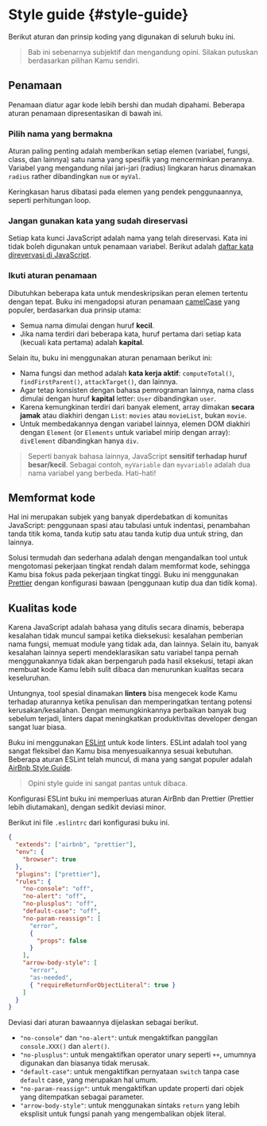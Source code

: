 # Style guide {#style-guide}

Berikut aturan dan prinsip koding yang digunakan di seluruh buku ini.

> Bab ini sebenarnya subjektif dan mengandung opini. Silakan putuskan berdasarkan pilihan Kamu sendiri.

## Penamaan

Penamaan diatur agar kode lebih bershi dan mudah dipahami. Beberapa aturan penamaan dipresentasikan di bawah ini.

### Pilih nama yang bermakna

Aturan paling penting adalah memberikan setiap elemen (variabel, fungsi, class, dan lainnya) satu nama yang spesifik yang mencerminkan perannya. Variabel yang mengandung nilai jari-jari (radius) lingkaran harus dinamakan `radius` rather dibandingkan `num` or `myVal`.

Keringkasan harus dibatasi pada elemen yang pendek penggunaannya, seperti perhitungan loop.

### Jangan gunakan kata yang sudah direservasi

Setiap kata kunci JavaScript adalah nama yang telah direservasi. Kata ini tidak boleh digunakan untuk penamaan variabel. Berikut adalah [daftar kata direvervasi di JavaScript](https://developer.mozilla.org/en-US/docs/Web/JavaScript/Reference/Lexical_grammar#Keywords).

### Ikuti aturan penamaan

Dibutuhkan beberapa kata untuk mendeskripsikan peran elemen tertentu dengan tepat. Buku ini mengadopsi aturan penamaan [camelCase](https://en.wikipedia.org/wiki/Camel_case) yang populer, berdasarkan dua prinsip utama:

* Semua nama dimulai dengan huruf **kecil**.
* Jika nama terdiri dari beberapa kata, huruf pertama dari setiap kata (kecuali kata pertama) adalah **kapital**.

Selain itu, buku ini menggunakan aturan penamaan berikut ini:

* Nama fungsi dan method adalah **kata kerja aktif**: `computeTotal()`, `findFirstParent()`, `attackTarget()`, dan lainnya.
* Agar tetap konsisten dengan bahasa pemrograman lainnya, nama class dimulai dengan huruf **kapital** letter: `User` dibandingkan `user`.
* Karena kemungkinan terdiri dari banyak element, array dimakan **secara jamak** atau diakhiri dengan `List`: `movies` atau `movieList`, bukan `movie`.
* Untuk membedakannya dengan variabel lainnya, elemen DOM diakhiri dengan `Element` (or `Elements` untuk variabel mirip dengan array): `divElement` dibandingkan hanya `div`.

> Seperti banyak bahasa lainnya, JavaScript **sensitif terhadap huruf besar/kecil**. Sebagai contoh, `myVariable` dan `myvariable` adalah dua nama variabel yang berbeda. Hati-hati!

## Memformat kode

Hal ini merupakan subjek yang banyak diperdebatkan di komunitas JavaScript: penggunaan spasi atau tabulasi untuk indentasi, penambahan tanda titik koma, tanda kutip satu atau tanda kutip dua untuk string, dan lainnya.

Solusi termudah dan sederhana adalah dengan mengandalkan tool untuk mengotomasi pekerjaan tingkat rendah dalam memformat kode, sehingga Kamu bisa fokus pada pekerjaan tingkat tinggi. Buku ini menggunakan [Prettier](https://github.com/prettier/prettier) dengan konfigurasi bawaan (penggunaan kutip dua dan tidik koma).

## Kualitas kode

Karena JavaScript adalah bahasa yang ditulis secara dinamis, beberapa kesalahan tidak muncul sampai ketika dieksekusi: kesalahan pemberian nama fungsi, memuat module yang tidak ada, dan lainnya. Selain itu, banyak kesalahan lainnya seperti mendeklarasikan satu variabel tanpa pernah menggunakannya tidak akan berpengaruh pada hasil eksekusi, tetapi akan membuat kode Kamu lebih sulit dibaca dan menurunkan kualitas secara keseluruhan.

Untungnya, tool spesial dinamakan **linters** bisa mengecek kode Kamu terhadap aturannya ketika penulisan dan memperingatkan tentang potensi kerusakan/kesalahan. Dengan memungkinkannya perbaikan banyak bug sebelum terjadi, linters dapat meningkatkan produktivitas developer dengan sangat luar biasa.

Buku ini menggunakan [ESLint](http://eslint.org) untuk kode linters. ESLint adalah tool yang sangat fleksibel dan Kamu bisa menyesuaikannya sesuai kebutuhan. Beberapa aturan ESLint telah muncul, di mana yang sangat populer adalah [AirBnb Style Guide](https://github.com/airbnb/javascript).

> Opini style guide ini sangat pantas untuk dibaca.

Konfigurasi ESLint buku ini memperluas aturan AirBnb dan Prettier (Prettier lebih diutamakan), dengan sedikit deviasi minor.

Berikut ini file `.eslintrc` dari konfigurasi buku ini.

```json
{
  "extends": ["airbnb", "prettier"],
  "env": {
    "browser": true
  },
  "plugins": ["prettier"],
  "rules": {
    "no-console": "off",
    "no-alert": "off",
    "no-plusplus": "off",
    "default-case": "off",
    "no-param-reassign": [
      "error",
      {
        "props": false
      }
    ],
    "arrow-body-style": [
      "error",
      "as-needed",
      { "requireReturnForObjectLiteral": true }
    ]
  }
}
```

Deviasi dari aturan bawaannya dijelaskan sebagai berikut.

* `"no-console"` dan `"no-alert"`: untuk mengaktifkan panggilan `console.XXX()` dan `alert()`.
* `"no-plusplus"`: untuk mengaktifkan operator unary seperti `++`, umumnya digunakan dan biasanya tidak merusak.
* `"default-case"`: untuk mengaktifkan pernyataan `switch` tanpa case `default` case, yang merupakan hal umum.
* `"no-param-reassign"`: untuk mengaktifkan update properti dari objek yang ditempatkan sebagai parameter.
* `"arrow-body-style"`: untuk menggunakan sintaks `return` yang lebih eksplisit untuk fungsi panah yang mengembalikan objek literal.
